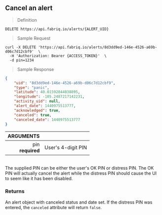## Cancel an alert

> Definition

```text
DELETE https://api.fabriq.io/alerts/{ALERT_UID}
```

> Sample Request

```shell
curl -X DELETE 'https://api.fabriq.io/alerts/8d3dd9ed-146e-4526-a69b-d06c7d12cbf9'  \
  -H 'Authorization: Bearer {ACCESS_TOKEN}'  \
  -d pin=1234
```

> Sample Response

```json
{
    "uid": "8d3dd9ed-146e-4526-a69b-d06c7d12cbf9",
    "type": "panic",
    "latitude": 40.01592844038895,
    "longitude": -105.2487217142231,
    "activity_uid": null,
    "alert_date": 1440975513777,
    "acknowledged": true,
    "canceled": true,
    "canceled_date": 1440975513777
}
```

ARGUMENTS ||
---------:        | -----------
pin <br>**required**  | User's 4-digit PIN

<br/>
<aside class="notice">
The supplied PIN can be either the user's OK PIN or distress PIN.  The OK PIN will actually
cancel the alert while the distress PIN should cause the UI to seem like it has been disabled.
</aside>

### Returns
An alert object with canceled status and date set.  If the distress PIN was entered, the `canceled`
attribute will return `false`.
